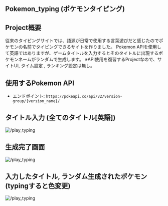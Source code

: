 ## Pokemon_typing (ポケモンタイピング)

## Project概要
従来のタイピングサイトでは、語源が日常で使用する言葉遊びだと感じたのでポケモンの名前でタイピングできるサイトを作りました。
Pokemon APIを使用して英語ではありますが、ゲームタイトルを入力するとそのタイトルに出現するポケモンネームがランダムで生成します。
※API使用を復習するProjectなので、サイトUI, タイム設定 , ランキング設定は無し。

## 使用するPokemon API

- エンドポイント: `https://pokeapi.co/api/v2/version-group/{version_name}/`

## タイトル入力 (全てのタイトル[英語])
![/play_typing](https://github.com/user-attachments/assets/047c4beb-bcb0-4bae-bca6-0f1083ee7ea2)

## 生成完了画面
![/play_typing](https://github.com/user-attachments/assets/32f8d5cf-c120-48c1-a184-01f1fb560be6)

## 入力したタイトル, ランダム生成されたポケモン (typingすると色変更)
![/play_typing](https://github.com/user-attachments/assets/196b56b5-e91b-4df3-8e4a-bbdfbc4cf2c3)
